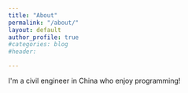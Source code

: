 ```yaml
---
title: "About"
permalink: "/about/"
layout: default
author_profile: true
#categories: blog
#header: 

---
```

I'm a civil engineer in China who enjoy programming!